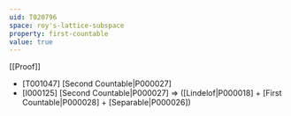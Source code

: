 ```yaml
---
uid: T020796
space: roy's-lattice-subspace
property: first-countable
value: true
---
```

[[Proof]]

* [T001047] [Second Countable|P000027]
* [I000125] [Second Countable|P000027] => ([Lindelof|P000018] + [First Countable|P000028] + [Separable|P000026])

